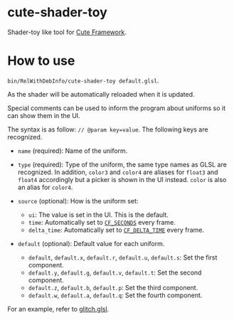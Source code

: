# cute-shader-toy

Shader-toy like tool for [Cute Framework](https://randygaul.github.io/cute_framework/).

# How to use

`bin/RelWithDebInfo/cute-shader-toy default.glsl`.

As the shader will be automatically reloaded when it is updated.

Special comments can be used to inform the program about uniforms so it can show them in the UI.

The syntax is as follow: `// @param key=value`.
The following keys are recognized.

* `name` (required): Name of the uniform.
* `type` (required): Type of the uniform, the same type names as GLSL are recognized.
  In addition, `color3` and `color4` are aliases for `float3` and `float4` accordingly but a picker is shown in the UI instead.
  `color` is also an alias for `color4`.
* `source` (optional): How is the uniform set:

  * `ui`: The value is set in the UI.
    This is the default.
  * `time`: Automatically set to [`CF_SECONDS`](https://randygaul.github.io/cute_framework/time/cf_seconds/) every frame.
  * `delta_time`: Automatically set to [`CF_DELTA_TIME`](https://randygaul.github.io/cute_framework/time/cf_delta_time/) every frame.
* `default` (optional): Default value for each uniform.

  * `default`, `default.x`, `default.r`, `default.u`, `default.s`: Set the first component.
  * `default.y`, `default.g`, `default.v`, `default.t`: Set the second component.
  * `default.z`, `default.b`, `default.p`: Set the third component.
  * `default.w`, `default.a`, `default.q`: Set the fourth component.

For an example, refer to [glitch.glsl](./glitch.glsl).
